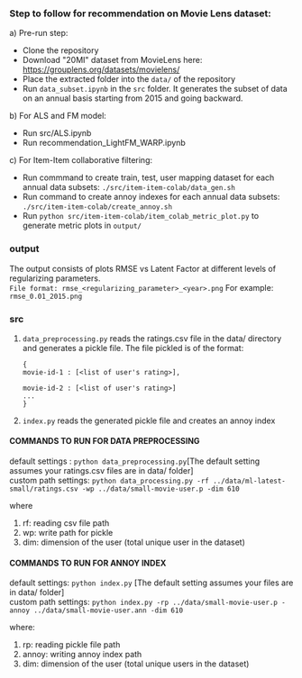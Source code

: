 ### Step to follow for recommendation on Movie Lens dataset:
a) Pre-run step:
* Clone the repository
* Download "20MI" dataset from MovieLens here: https://grouplens.org/datasets/movielens/
* Place the extracted folder into the `data/` of the repository
* Run `data_subset.ipynb` in the `src` folder. It generates the subset of data on an annual basis starting from 2015 and going backward.

b) For ALS and FM model:
* Run src/ALS.ipynb
* Run recommendation_LightFM_WARP.ipynb

c) For Item-Item collaborative filtering:
* Run commmand to create train, test, user mapping dataset for each annual data subsets: `./src/item-item-colab/data_gen.sh`
* Run command to create annoy indexes for each annual data subsets:  `./src/item-item-colab/create_annoy.sh`
* Run `python src/item-item-colab/item_colab_metric_plot.py` to generate metric plots in `output/`

### output
The output consists of plots RMSE vs Latent Factor at different levels of regularizing parameters. <br>
```File format: rmse_<regularizing_parameter>_<year>.png``` For example: `rmse_0.01_2015.png`

### src
1. `data_preprocessing.py` reads the ratings.csv file in the data/ directory and generates a pickle file.
The file pickled is of the format:
    ```
    { 
    movie-id-1 : [<list of user's rating>],

    movie-id-2 : [<list of user's rating>]
    ...
    }
    ```

2. `index.py` reads the generated pickle file and creates an annoy index <br>
#### COMMANDS TO RUN FOR DATA PREPROCESSING
default settings : `python data_preprocessing.py`[The default setting assumes your ratings.csv files are in data/ folder]<br> 
custom path settings: `python data_processing.py -rf ../data/ml-latest-small/ratings.csv -wp ../data/small-movie-user.p -dim 610`

where 
1. rf: reading csv file path
2. wp: write path for pickle
3. dim: dimension of the user (total unique user in the dataset)

#### COMMANDS TO RUN FOR ANNOY INDEX
default settings: `python index.py` [The default setting assumes your files are in data/ folder]<br>
custom path settings: `python index.py -rp ../data/small-movie-user.p -annoy ../data/small-movie-user.ann -dim 610`

where:
1. rp: reading pickle file path
2. annoy: writing annoy index path
3. dim: dimension of the user (total unique users in the dataset)
